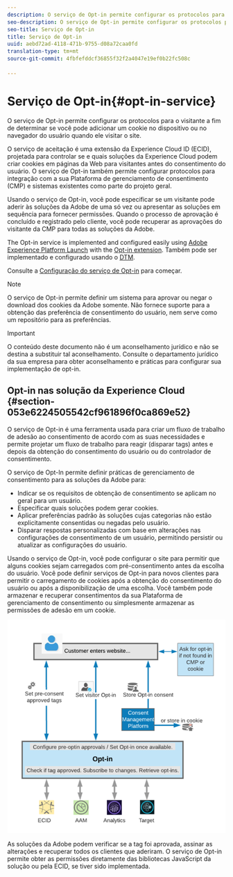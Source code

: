 ```yaml
---
description: O serviço de Opt-in permite configurar os protocolos para o visitante a fim de determinar se você pode adicionar um cookie no dispositivo ou no navegador do usuário quando ele visitar o site.
seo-description: O serviço de Opt-in permite configurar os protocolos para o visitante a fim de determinar se você pode adicionar um cookie no dispositivo ou no navegador do usuário quando ele visitar o site.
seo-title: Serviço de Opt-in
title: Serviço de Opt-in
uuid: aebd72ad-4118-471b-9755-d08a72caa0fd
translation-type: tm+mt
source-git-commit: 4fbfefddcf36855f32f2a4047e19ef0b22fc508c

---
```



# Serviço de Opt-in{#opt-in-service}

O serviço de Opt-in permite configurar os protocolos para o visitante a fim de determinar se você pode adicionar um cookie no dispositivo ou no navegador do usuário quando ele visitar o site.

O serviço de aceitação é uma extensão da Experience Cloud ID (ECID), projetada para controlar se e quais soluções da Experience Cloud podem criar cookies em páginas da Web para visitantes antes do consentimento do usuário. O serviço de Opt-in também permite configurar protocolos para integração com a sua Plataforma de gerenciamento de consentimento (CMP) e sistemas existentes como parte do projeto geral.

Usando o serviço de Opt-in, você pode especificar se um visitante pode aderir às soluções da Adobe de uma só vez ou apresentar as soluções em sequência para fornecer permissões. Quando o processo de aprovação é concluído e registrado pelo cliente, você pode recuperar as aprovações do visitante da CMP para todas as soluções da Adobe.

The Opt-in service is implemented and configured easily using [Adobe Experience Platform Launch](https://docs.adobelaunch.com/) with the [Opt-in extension](../../implementation-guides/opt-in-service/launch.md). Também pode ser implementado e configurado usando o [DTM](../../implementation-guides/opt-in-service/optin-dtm.md).

Consulte a [Configuração do serviço de Opt-in](../../implementation-guides/opt-in-service/getting-started.md) para começar.

>[!NOTE]
>
>O serviço de Opt-in permite definir um sistema para aprovar ou negar o download dos cookies da Adobe somente. Não fornece suporte para a obtenção das preferência de consentimento do usuário, nem serve como um repositório para as preferências.

>[!IMPORTANT]
>
>O conteúdo deste documento não é um aconselhamento jurídico e não se destina a substituir tal aconselhamento. Consulte o departamento jurídico da sua empresa para obter aconselhamento e práticas para configurar sua implementação de opt-in.

## Opt-in nas solução da Experience Cloud {#section-053e6224505542cf961896f0ca869e52}

O serviço de Opt-in é uma ferramenta usada para criar um fluxo de trabalho de adesão ao consentimento de acordo com as suas necessidades e permite projetar um fluxo de trabalho para reagir (disparar tags) antes e depois da obtenção do consentimento do usuário ou do controlador de consentimento.

O serviço de Opt-In permite definir práticas de gerenciamento de consentimento para as soluções da Adobe para:

* Indicar se os requisitos de obtenção de consentimento se aplicam no geral para um usuário.
* Especificar quais soluções podem gerar cookies.
* Aplicar preferências padrão às soluções cujas categorias não estão explicitamente consentidas ou negadas pelo usuário.
* Disparar respostas personalizadas com base em alterações nas configurações de consentimento de um usuário, permitindo persistir ou atualizar as configurações do usuário.

Usando o serviço de Opt-in, você pode configurar o site para permitir que alguns cookies sejam carregados com pré-consentimento antes da escolha do usuário. Você pode definir serviços de Opt-in para novos clientes para permitir o carregamento de cookies após a obtenção do consentimento do usuário ou após a disponibilização de uma escolha. Você também pode armazenar e recuperar consentimentos da sua Plataforma de gerenciamento de consentimento ou simplesmente armazenar as permissões de adesão em um cookie.

![](assets/Opt-in-approval.png)

As soluções da Adobe podem verificar se a tag foi aprovada, assinar as alterações e recuperar todos os clientes que aderiram. O serviço de Opt-in permite obter as permissões diretamente das bibliotecas JavaScript da solução ou pela ECID, se tiver sido implementada.
